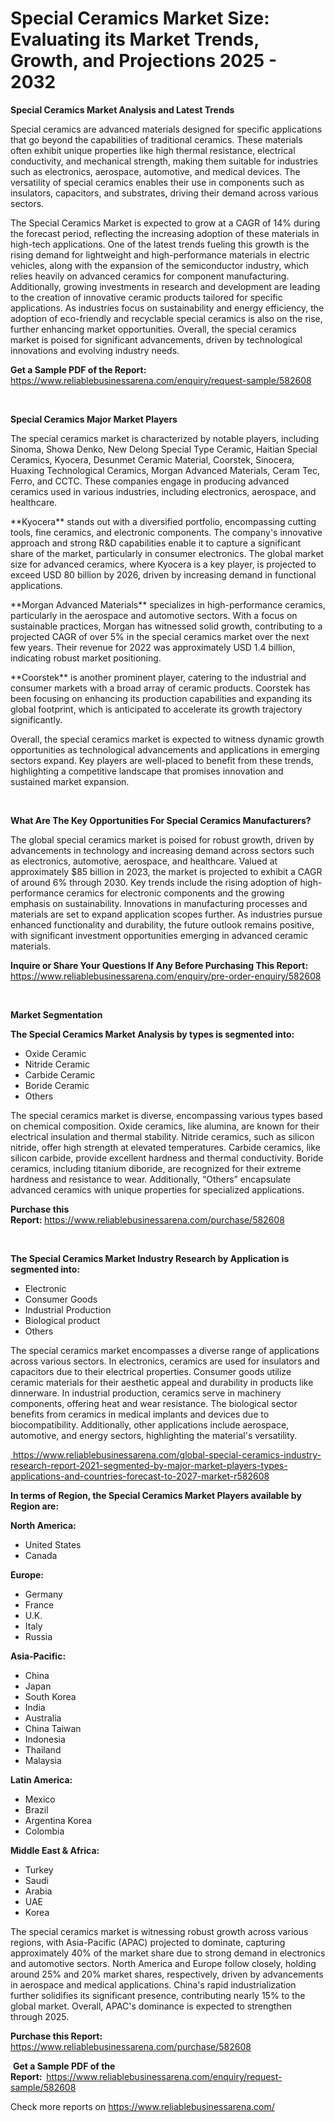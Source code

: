 <p><h1>Special Ceramics Market Size: Evaluating its Market Trends, Growth, and Projections 2025 - 2032</h1></p><p><strong>Special Ceramics Market Analysis and Latest Trends</strong></p>
<p><p>Special ceramics are advanced materials designed for specific applications that go beyond the capabilities of traditional ceramics. These materials often exhibit unique properties like high thermal resistance, electrical conductivity, and mechanical strength, making them suitable for industries such as electronics, aerospace, automotive, and medical devices. The versatility of special ceramics enables their use in components such as insulators, capacitors, and substrates, driving their demand across various sectors.</p><p>The Special Ceramics Market is expected to grow at a CAGR of 14% during the forecast period, reflecting the increasing adoption of these materials in high-tech applications. One of the latest trends fueling this growth is the rising demand for lightweight and high-performance materials in electric vehicles, along with the expansion of the semiconductor industry, which relies heavily on advanced ceramics for component manufacturing. Additionally, growing investments in research and development are leading to the creation of innovative ceramic products tailored for specific applications. As industries focus on sustainability and energy efficiency, the adoption of eco-friendly and recyclable special ceramics is also on the rise, further enhancing market opportunities. Overall, the special ceramics market is poised for significant advancements, driven by technological innovations and evolving industry needs.</p></p>
<p><strong>Get a Sample PDF of the Report:&nbsp;</strong> <a href="https://www.reliablebusinessarena.com/enquiry/request-sample/582608?utm_campaign=2982&utm_medium=2&utm_source=Github&utm_content=ia&utm_term=23032025&utm_id=special-ceramics">https://www.reliablebusinessarena.com/enquiry/request-sample/582608</a></p>
<p>&nbsp;</p>
<p><strong>Special Ceramics Major Market Players</strong></p>
<p><p>The special ceramics market is characterized by notable players, including Sinoma, Showa Denko, New Delong Special Type Ceramic, Haitian Special Ceramics, Kyocera, Desunmet Ceramic Material, Coorstek, Sinocera, Huaxing Technological Ceramics, Morgan Advanced Materials, Ceram Tec, Ferro, and CCTC. These companies engage in producing advanced ceramics used in various industries, including electronics, aerospace, and healthcare.</p><p>**Kyocera** stands out with a diversified portfolio, encompassing cutting tools, fine ceramics, and electronic components. The company's innovative approach and strong R&D capabilities enable it to capture a significant share of the market, particularly in consumer electronics. The global market size for advanced ceramics, where Kyocera is a key player, is projected to exceed USD 80 billion by 2026, driven by increasing demand in functional applications.</p><p>**Morgan Advanced Materials** specializes in high-performance ceramics, particularly in the aerospace and automotive sectors. With a focus on sustainable practices, Morgan has witnessed solid growth, contributing to a projected CAGR of over 5% in the special ceramics market over the next few years. Their revenue for 2022 was approximately USD 1.4 billion, indicating robust market positioning.</p><p>**Coorstek** is another prominent player, catering to the industrial and consumer markets with a broad array of ceramic products. Coorstek has been focusing on enhancing its production capabilities and expanding its global footprint, which is anticipated to accelerate its growth trajectory significantly.</p><p>Overall, the special ceramics market is expected to witness dynamic growth opportunities as technological advancements and applications in emerging sectors expand. Key players are well-placed to benefit from these trends, highlighting a competitive landscape that promises innovation and sustained market expansion.</p></p>
<p>&nbsp;</p>
<p><strong>What Are The Key Opportunities For Special Ceramics Manufacturers?</strong></p>
<p><p>The global special ceramics market is poised for robust growth, driven by advancements in technology and increasing demand across sectors such as electronics, automotive, aerospace, and healthcare. Valued at approximately $85 billion in 2023, the market is projected to exhibit a CAGR of around 6% through 2030. Key trends include the rising adoption of high-performance ceramics for electronic components and the growing emphasis on sustainability. Innovations in manufacturing processes and materials are set to expand application scopes further. As industries pursue enhanced functionality and durability, the future outlook remains positive, with significant investment opportunities emerging in advanced ceramic materials.</p></p>
<p><strong>Inquire or Share Your Questions If Any Before Purchasing This Report:</strong> <a href="https://www.reliablebusinessarena.com/enquiry/pre-order-enquiry/582608?utm_campaign=2982&utm_medium=2&utm_source=Github&utm_content=ia&utm_term=23032025&utm_id=special-ceramics">https://www.reliablebusinessarena.com/enquiry/pre-order-enquiry/582608</a></p>
<p>&nbsp;</p>
<p><strong>Market Segmentation</strong></p>
<p><strong>The Special Ceramics Market Analysis by types is segmented into:</strong></p>
<p><ul><li>Oxide Ceramic</li><li>Nitride Ceramic</li><li>Carbide Ceramic</li><li>Boride Ceramic</li><li>Others</li></ul></p>
<p><p>The special ceramics market is diverse, encompassing various types based on chemical composition. Oxide ceramics, like alumina, are known for their electrical insulation and thermal stability. Nitride ceramics, such as silicon nitride, offer high strength at elevated temperatures. Carbide ceramics, like silicon carbide, provide excellent hardness and thermal conductivity. Boride ceramics, including titanium diboride, are recognized for their extreme hardness and resistance to wear. Additionally, “Others” encapsulate advanced ceramics with unique properties for specialized applications.</p></p>
<p><strong>Purchase this Report:&nbsp;</strong><a href="https://www.reliablebusinessarena.com/purchase/582608?utm_campaign=2982&utm_medium=2&utm_source=Github&utm_content=ia&utm_term=23032025&utm_id=special-ceramics">https://www.reliablebusinessarena.com/purchase/582608</a></p>
<p>&nbsp;</p>
<p><strong>The Special Ceramics Market Industry Research by Application is segmented into:</strong></p>
<p><ul><li>Electronic</li><li>Consumer Goods</li><li>Industrial Production</li><li>Biological product</li><li>Others</li></ul></p>
<p><p>The special ceramics market encompasses a diverse range of applications across various sectors. In electronics, ceramics are used for insulators and capacitors due to their electrical properties. Consumer goods utilize ceramic materials for their aesthetic appeal and durability in products like dinnerware. In industrial production, ceramics serve in machinery components, offering heat and wear resistance. The biological sector benefits from ceramics in medical implants and devices due to biocompatibility. Additionally, other applications include aerospace, automotive, and energy sectors, highlighting the material's versatility.</p></p>
<p><a href="https://www.reliablebusinessarena.com/global-special-ceramics-industry-research-report-2021-segmented-by-major-market-players-types-applications-and-countries-forecast-to-2027-market-r582608?utm_campaign=2982&utm_medium=2&utm_source=Github&utm_content=ia&utm_term=23032025&utm_id=special-ceramics">&nbsp;https://www.reliablebusinessarena.com/global-special-ceramics-industry-research-report-2021-segmented-by-major-market-players-types-applications-and-countries-forecast-to-2027-market-r582608</a></p>
<p><strong>In terms of Region, the Special Ceramics Market Players available by Region are:</strong></p>
<p>
    <p> <strong> North America: </strong>
        <ul>
            <li>United States</li>
            <li>Canada</li>
        </ul>
        </p> 
    <p> <strong> Europe: </strong>
        <ul>
            <li>Germany</li>
            <li>France</li>
            <li>U.K.</li>
            <li>Italy</li>
            <li>Russia</li>
        </ul>
        </p> 
    <p> <strong> Asia-Pacific: </strong>
        <ul>
            <li>China</li>
            <li>Japan</li>
            <li>South Korea</li>
            <li>India</li>
            <li>Australia</li>
            <li>China Taiwan</li>
            <li>Indonesia</li>
            <li>Thailand</li>
            <li>Malaysia</li>
        </ul>
        </p> 
    <p> <strong> Latin America: </strong>
        <ul>
            <li>Mexico</li>
            <li>Brazil</li>
            <li>Argentina Korea</li>
            <li>Colombia</li>
        </ul>
        </p> 
    <p> <strong> Middle East & Africa: </strong>
        <ul>
            <li>Turkey</li>
            <li>Saudi</li>
            <li>Arabia</li>
            <li>UAE</li>
            <li>Korea</li>
        </ul>
    </p>
    </p>
<p><p>The special ceramics market is witnessing robust growth across various regions, with Asia-Pacific (APAC) projected to dominate, capturing approximately 40% of the market share due to strong demand in electronics and automotive sectors. North America and Europe follow closely, holding around 25% and 20% market shares, respectively, driven by advancements in aerospace and medical applications. China's rapid industrialization further solidifies its significant presence, contributing nearly 15% to the global market. Overall, APAC's dominance is expected to strengthen through 2025.</p></p>
<p><strong>Purchase this Report: </strong><a href="https://www.reliablebusinessarena.com/purchase/582608?utm_campaign=2982&utm_medium=2&utm_source=Github&utm_content=ia&utm_term=23032025&utm_id=special-ceramics">https://www.reliablebusinessarena.com/purchase/582608</a></p>
<p>&nbsp;<strong>Get a Sample PDF of the Report:&nbsp;&nbsp;</strong><a href="https://www.reliablebusinessarena.com/enquiry/request-sample/582608?utm_campaign=2982&utm_medium=2&utm_source=Github&utm_content=ia&utm_term=23032025&utm_id=special-ceramics">https://www.reliablebusinessarena.com/enquiry/request-sample/582608</a></p>
<p><strong></strong></p>
<p>Check more reports on <a href="https://www.reliablebusinessarena.com/?utm_campaign=2982&utm_medium=2&utm_source=Github&utm_content=ia&utm_term=23032025&utm_id=special-ceramics">https://www.reliablebusinessarena.com/</a></p>